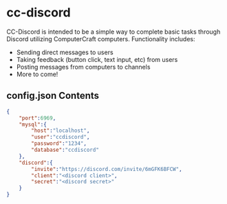 # cc-discord

CC-Discord is intended to be a simple way to complete basic tasks through Discord utilizing ComputerCraft computers. Functionality includes:

- Sending direct messages to users
- Taking feedback (button click, text input, etc) from users
- Posting messages from computers to channels
- More to come!

## config.json Contents

```json
{
    "port":6969,
	"mysql":{
		"host":"localhost",
		"user":"ccdiscord",
		"password":"1234",
		"database":"ccdiscord"
	},
    "discord":{
		"invite":"https://discord.com/invite/6mGFK6BFCW",
        "client":"<discord client>",
        "secret":"<discord secret>"
    }
}
```